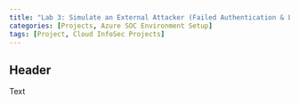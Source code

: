 ```yaml
---
title: "Lab 3: Simulate an External Attacker (Failed Authentication & Log Observation)"
categories: [Projects, Azure SOC Environment Setup] 
tags: [Project, Cloud InfoSec Projects]
---
```


## Header

Text
